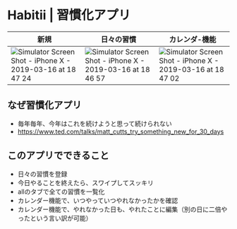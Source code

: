 # Habitii | 習慣化アプリ
| 新規 | 日々の習慣 | カレンダ-機能 |
|---|---|---|
|![Simulator Screen Shot - iPhone X - 2019-03-16 at 18 47 24](https://user-images.githubusercontent.com/22650523/54473580-1b40e500-481d-11e9-9b72-063c3d9e4071.png)|![Simulator Screen Shot - iPhone X - 2019-03-16 at 18 46 57](https://user-images.githubusercontent.com/22650523/54473583-21cf5c80-481d-11e9-87a1-d0d0e3d66db9.png)|![Simulator Screen Shot - iPhone X - 2019-03-16 at 18 47 02](https://user-images.githubusercontent.com/22650523/54473605-4fb4a100-481d-11e9-83e6-095e00a84a6f.png)|


## なぜ習慣化アプリ
- 毎年毎年、今年はこれを続けようと思って続けられない
- https://www.ted.com/talks/matt_cutts_try_something_new_for_30_days

## このアプリでできること
- 日々の習慣を登録
- 今日やることを終えたら、スワイプしてスッキリ
- allのタブで全ての習慣を一覧化
- カレンダー機能で、いつやっていつやれなかったかを確認
- カレンダー機能で、やれなかった日も、やれたことに編集（別の日に二倍やったという言い訳が可能）
